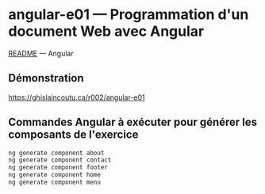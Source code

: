 # angular-e01 &mdash; Programmation d'un document Web avec Angular
[README](../README.md) &mdash; Angular

## Démonstration
https://ghislaincoutu.ca/r002/angular-e01

## Commandes Angular à exécuter pour générer les composants de l'exercice
```sh
ng generate component about
ng generate component contact
ng generate component footer
ng generate component home
ng generate component menu
```
